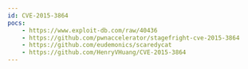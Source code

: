 ```yaml
---
id: CVE-2015-3864
pocs:
    - https://www.exploit-db.com/raw/40436
    - https://github.com/pwnaccelerator/stagefright-cve-2015-3864
    - https://github.com/eudemonics/scaredycat
    - https://github.com/HenryVHuang/CVE-2015-3864
---
```

